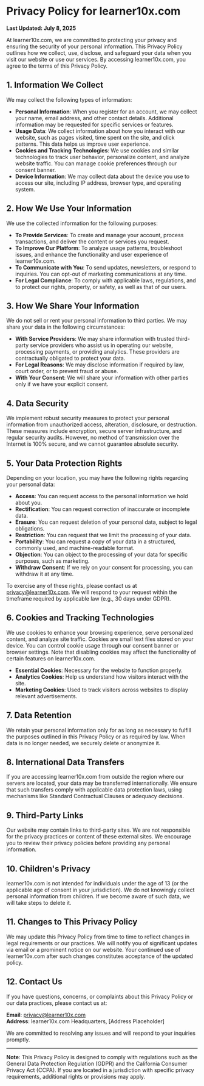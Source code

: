 # Privacy Policy for learner10x.com

**Last Updated: July 8, 2025**

At learner10x.com, we are committed to protecting your privacy and ensuring the security of your personal information. This Privacy Policy outlines how we collect, use, disclose, and safeguard your data when you visit our website or use our services. By accessing learner10x.com, you agree to the terms of this Privacy Policy.

## 1. Information We Collect

We may collect the following types of information:

- **Personal Information**: When you register for an account, we may collect your name, email address, and other contact details. Additional information may be requested for specific services or features.
- **Usage Data**: We collect information about how you interact with our website, such as pages visited, time spent on the site, and click patterns. This data helps us improve user experience.
- **Cookies and Tracking Technologies**: We use cookies and similar technologies to track user behavior, personalize content, and analyze website traffic. You can manage cookie preferences through our consent banner.
- **Device Information**: We may collect data about the device you use to access our site, including IP address, browser type, and operating system.

## 2. How We Use Your Information

We use the collected information for the following purposes:

- **To Provide Services**: To create and manage your account, process transactions, and deliver the content or services you request.
- **To Improve Our Platform**: To analyze usage patterns, troubleshoot issues, and enhance the functionality and user experience of learner10x.com.
- **To Communicate with You**: To send updates, newsletters, or respond to inquiries. You can opt-out of marketing communications at any time.
- **For Legal Compliance**: To comply with applicable laws, regulations, and to protect our rights, property, or safety, as well as that of our users.

## 3. How We Share Your Information

We do not sell or rent your personal information to third parties. We may share your data in the following circumstances:

- **With Service Providers**: We may share information with trusted third-party service providers who assist us in operating our website, processing payments, or providing analytics. These providers are contractually obligated to protect your data.
- **For Legal Reasons**: We may disclose information if required by law, court order, or to prevent fraud or abuse.
- **With Your Consent**: We will share your information with other parties only if we have your explicit consent.

## 4. Data Security

We implement robust security measures to protect your personal information from unauthorized access, alteration, disclosure, or destruction. These measures include encryption, secure server infrastructure, and regular security audits. However, no method of transmission over the Internet is 100% secure, and we cannot guarantee absolute security.

## 5. Your Data Protection Rights

Depending on your location, you may have the following rights regarding your personal data:

- **Access**: You can request access to the personal information we hold about you.
- **Rectification**: You can request correction of inaccurate or incomplete data.
- **Erasure**: You can request deletion of your personal data, subject to legal obligations.
- **Restriction**: You can request that we limit the processing of your data.
- **Portability**: You can request a copy of your data in a structured, commonly used, and machine-readable format.
- **Objection**: You can object to the processing of your data for specific purposes, such as marketing.
- **Withdraw Consent**: If we rely on your consent for processing, you can withdraw it at any time.

To exercise any of these rights, please contact us at privacy@learner10x.com. We will respond to your request within the timeframe required by applicable law (e.g., 30 days under GDPR).

## 6. Cookies and Tracking Technologies

We use cookies to enhance your browsing experience, serve personalized content, and analyze site traffic. Cookies are small text files stored on your device. You can control cookie usage through our consent banner or browser settings. Note that disabling cookies may affect the functionality of certain features on learner10x.com.

- **Essential Cookies**: Necessary for the website to function properly.
- **Analytics Cookies**: Help us understand how visitors interact with the site.
- **Marketing Cookies**: Used to track visitors across websites to display relevant advertisements.

## 7. Data Retention

We retain your personal information only for as long as necessary to fulfill the purposes outlined in this Privacy Policy or as required by law. When data is no longer needed, we securely delete or anonymize it.

## 8. International Data Transfers

If you are accessing learner10x.com from outside the region where our servers are located, your data may be transferred internationally. We ensure that such transfers comply with applicable data protection laws, using mechanisms like Standard Contractual Clauses or adequacy decisions.

## 9. Third-Party Links

Our website may contain links to third-party sites. We are not responsible for the privacy practices or content of these external sites. We encourage you to review their privacy policies before providing any personal information.

## 10. Children's Privacy

learner10x.com is not intended for individuals under the age of 13 (or the applicable age of consent in your jurisdiction). We do not knowingly collect personal information from children. If we become aware of such data, we will take steps to delete it.

## 11. Changes to This Privacy Policy

We may update this Privacy Policy from time to time to reflect changes in legal requirements or our practices. We will notify you of significant updates via email or a prominent notice on our website. Your continued use of learner10x.com after such changes constitutes acceptance of the updated policy.

## 12. Contact Us

If you have questions, concerns, or complaints about this Privacy Policy or our data practices, please contact us at:

**Email**: privacy@learner10x.com  
**Address**: learner10x.com Headquarters, [Address Placeholder]

We are committed to resolving any issues and will respond to your inquiries promptly.

---

**Note**: This Privacy Policy is designed to comply with regulations such as the General Data Protection Regulation (GDPR) and the California Consumer Privacy Act (CCPA). If you are located in a jurisdiction with specific privacy requirements, additional rights or provisions may apply.
